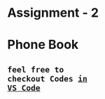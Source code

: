

# Assignment - 2

# Phone Book

## <code>feel free to checkout Codes [in VS Code](https://github1s.com/numwebdev/Web-Ass/blob/main/ass-2/index.html)</code>
